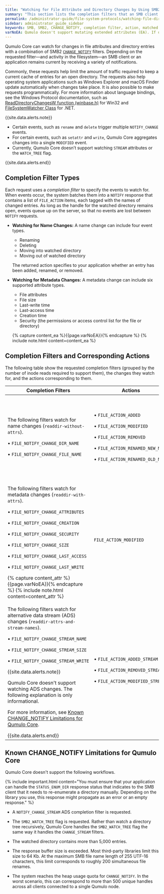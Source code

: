 ```yaml
---
title: "Watching for File Attribute and Directory Changes by Using SMB2 CHANGE_NOTIFY"
summary: "This section lists the completion filters that an SMB client can request and the corresponding actions that Qumulo Core returns for a matched change."
permalink: /administrator-guide/file-system-protocols/watching-file-directory-changes-smb2-change-notify.html
sidebar: administrator_guide_sidebar
keywords: SMB, SMB2, CHANGE_NOTIFY, completion filter, action, matched change
varNoEA: Qumulo doesn't support mutating extended attributes (EA). If only the <code>FILE_NOTIFY_CHANGE_EA</code> filter is requested, no events propagate.
---
```


Qumulo Core can watch for changes in file attributes and directory entries with a combination of SMB2 <a href='https://learn.microsoft.com/en-us/openspecs/windows_protocols/ms-smb2/598f395a-e7a2-4cc8-afb3-ccb30dd2df7c'><code>CHANGE_NOTIFY</code></a> filters. Depending on the requested filter&mdash;and activity in the filesystem&mdash;an SMB client or an application remains current by receiving a variety of notifications.

Commonly, these requests help limit the amount of traffic required to keep a current cache of entries for an open directory. The requests also help operating system applications such as Windows Explorer and macOS Finder update automatically when changes take place. It is also possible to make requests programmatically. For more information about language bindings, see the Windows Protocol documentation, such as [ReadDirectoryChangesW function (winbase.h)](https://learn.microsoft.com/en-us/windows/win32/api/winbase/nf-winbase-readdirectorychangesw) for Win32 and [FileSystemWatcher Class](https://learn.microsoft.com/en-us/dotnet/api/system.io.filesystemwatcher?view=net-7.0) for .NET.

{{site.data.alerts.note}}
<ul>
  <li>Certain events, such as <code>rename</code> and <code>delete</code> trigger multiple <code>NOTIFY_CHANGE</code> events.</li>
  <li>For certain events, such as <code>setattr</code> and <code>write</code>, Qumulo Core aggregates changes into a single <code>MODIFIED</code> event.</li>
  <li>Currently, Qumulo Core doesn’t support watching <code>STREAM</code> attributes or the <code>WATCH_TREE</code> flag.</li>
</ul>
{{site.data.alerts.end}}

## Completion Filter Types
Each request uses a _completion filter_ to specify the events to watch for. When events occur, the system batches them into a `NOTIFY` response that contains a list of `FILE_ACTION` items, each tagged with the names of changed entries. As long as the handle for the watched directory remains open, events queue up on the server, so that no events are lost between <code>NOTIFY</code> requests.

* **Watching for Name Changes:** A name change can include four event types.
  * Renaming
  * Deleting
  * Moving into watched directory
  * Moving out of watched directory
  
  The returned action specifies to your application whether an entry has been added, renamed, or removed.

* **Watching for Metadata Changes:** A metadata change can include six supported attribute types.
  * File attributes
  * File size
  * Last-write time
  * Last-access time
  * Creation time
  * Security (the permissions or access control list for the file or directory)

  {% capture content_ea %}{{page.varNoEA}}{% endcapture %}
  {% include note.html content=content_ea %}


## Completion Filters and Corresponding Actions
The following table show the requested completion filters (grouped by the number of inode reads required to support them), the changes they watch for, and the actions corresponding to them.

<table>
<thead>
  <tr>
    <th>Completion Filters</th>
    <th>Actions</th>
    <th>Description</th>
  </tr>
</thead>
<tbody>
  <tr>
    <td>
      <p>The following filters watch for name changes (<code>readdir-without-attrs</code>).</p>      
      <p>&bull;&nbsp;<code>FILE_NOTIFY_CHANGE_DIR_NAME</code></p>        
      <p>&bull;&nbsp;<code>FILE_NOTIFY_CHANGE_FILE_NAME</code></p>  
    </td>
    <td>
      <p>&bull;&nbsp;<code>FILE_ACTION_ADDED</code></p>
      <p>&bull;&nbsp;<code>FILE_ACTION_MODIFIED</code></p>
      <p>&bull;&nbsp;<code>FILE_ACTION_REMOVED</code></p>        
      <p>&bull;&nbsp;<code>FILE_ACTION_RENAMED_NEW_NAME</code></p>
      <p>&bull;&nbsp;<code>FILE_ACTION_RENAMED_OLD_NAME</code></p>
    </td>
    <td>
      <p>When Qumulo Core watches names, it notifies the client when there is an added, removed, or renamed file or directory in the watched directory.</p>
      <ul>
        <li>A <code>delete</code> event sends both <code>REMOVED</code> and <code>MODIFIED</code> notifications.</li>
        <li>A <code>rename</code> event sends separate, consecutive events for <code>OLD</code> and <code>NEW</code> names, for example:
<pre>[REMOVED, file_old_name],
[ADDED, file_new_name]</pre></li>
      </ul>
    </td>
  </tr>
  <tr>
    <td>
      <p>The following filters watch for metadata changes (<code>readdir-with-attrs</code>).</p>        
      <p>&bull;&nbsp;<code>FILE_NOTIFY_CHANGE_ATTRIBUTES</code></p>
      <p>&bull;&nbsp;<code>FILE_NOTIFY_CHANGE_CREATION</code></p>
      <p>&bull;&nbsp;<code>FILE_NOTIFY_CHANGE_SECURITY</code></p>        
      <p>&bull;&nbsp;<code>FILE_NOTIFY_CHANGE_SIZE</code></p>
      <p>&bull;&nbsp;<code>FILE_NOTIFY_CHANGE_LAST_ACCESS</code></p>
      <p>&bull;&nbsp;<code>FILE_NOTIFY_CHANGE_LAST_WRITE</code></p>
      {% capture content_attr %}{{page.varNoEA}}{% endcapture %}
      {% include note.html content=content_attr %}    
    </td>
    <td>
      <code>FILE_ACTION_MODIFIED</code>
    </td>
    <td>
      <p>When one of the watched attributes changes for an entry of the watched directory and the filter is requested, the client receives a <code>MODIFIED</code> event.</p>
      <p>{% include note.html content="In Microsoft terminology, attributes are <em>flags.</em> For more information, see <a href='https://learn.microsoft.com/en-us/openspecs/windows_protocols/ms-fscc/ca28ec38-f155-4768-81d6-4bfeb8586fc9'>File Attributes</a> in the Open Specification documentation." %}</p>
    </td>
  </tr>
  <tr>
    <td>
      <p>The following filters watch for alternative data stream (ADS) changes (<code>readdir-attrs-and-stream-names</code>).</p>      
      <p>&bull;&nbsp;<code>FILE_NOTIFY_CHANGE_STREAM_NAME</code></p>
      <p>&bull;&nbsp;<code>FILE_NOTIFY_CHANGE_STREAM_SIZE</code></p>
      <p>&bull;&nbsp;<code>FILE_NOTIFY_CHANGE_STREAM_WRITE</code></p>
      {{site.data.alerts.note}}
      <p>Qumulo Core doesn't support watching ADS changes. The following explanation is only informational.</p>
      <p>For more information, see <a href="#known-limitations">Known CHANGE_NOTIFY Limitations for Qumulo Core</a>.</p>
      {{site.data.alerts.end}}
    </td>
    <td>
      <p>&bull;&nbsp;<code>FILE_ACTION_ADDED_STREAM</code></p>
      <p>&bull;&nbsp;<code>FILE_ACTION_REMOVED_STREAM</code></p>
      <p>&bull;&nbsp;<code>FILE_ACTION_MODIFIED_STREAM</code></p>      
    </td>
    <td>
      <p>Consider the following example command.</p>
      <pre>echo "data" > watched_dir/file0:stream</pre>
      <p>This command generates the following event.</p>
      <pre>[ADDED_STREAM, file0:stream]</pre>
      <p>When a name change takes place, Qumulo Core returns the <code>STATUS_ENUM_DIR</code> message that indicates that the client should perform its own directory read.</p>
    </td>   
  </tr>  
</tbody>
</table>


<a id="known-limitations"></a>
## Known CHANGE_NOTIFY Limitations for Qumulo Core
Qumulo Core doesn't support the following workflows.

{% include important.html content="You must ensure that your application can handle the `STATUS_ENUM_DIR` response status that indicates to the SMB client that it needs to re-enumerate a directory manually. Depending on the library you use, this response might propagate as an error or an empty response." %}

* A `NOTIFY_CHANGE_STREAM` ADS completion filter is requested.

* The `SMB2_WATCH_TREE` flag is requested. Rather than watch a directory tree recursively, Qumulo Core handles the `SMB2_WATCH_TREE` flag the same way it handles the `CHANGE_STREAM` filters.
  
* The watched directory contains more than 5,000 entries.

* The response buffer size is exceeded. Most third-party libraries limit this size to 64 Kb. At the maximum SMB file name length of 255 UTF-16 characters, this limit corresponds to roughly 200 simultaneous file renames.

* The system reaches the heap usage quota for `CHANGE_NOTIFY`. In the worst scenario, this can correspond to more than 500 unique handles across all clients connected to a single Qumulo node.
